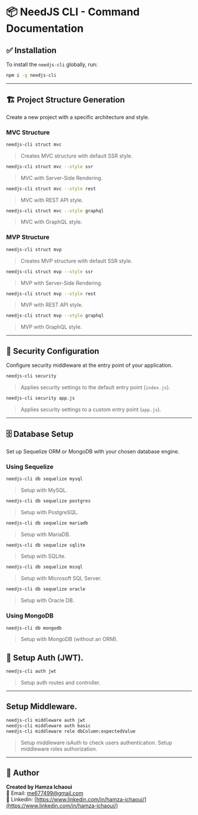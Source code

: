 # 📦 NeedJS CLI - Command Documentation

## ✅ Installation

To install the `needjs-cli` globally, run:

```bash
npm i -g needjs-cli
```

---

## 🏗️ Project Structure Generation

Create a new project with a specific architecture and style.

### MVC Structure

```bash
needjs-cli struct mvc
```
> Creates MVC structure with default SSR style.

```bash
needjs-cli struct mvc --style ssr
```
> MVC with Server-Side Rendering.

```bash
needjs-cli struct mvc --style rest
```
> MVC with REST API style.

```bash
needjs-cli struct mvc --style graphql
```
> MVC with GraphQL style.

### MVP Structure

```bash
needjs-cli struct mvp
```
> Creates MVP structure with default SSR style.

```bash
needjs-cli struct mvp --style ssr
```
> MVP with Server-Side Rendering.

```bash
needjs-cli struct mvp --style rest
```
> MVP with REST API style.

```bash
needjs-cli struct mvp --style graphql
```
> MVP with GraphQL style.

---

## 🔐 Security Configuration

Configure security middleware at the entry point of your application.

```bash
needjs-cli security
```
> Applies security settings to the default entry point (`index.js`).

```bash
needjs-cli security app.js
```
> Applies security settings to a custom entry point (`app.js`).

---

## 🗄️ Database Setup

Set up Sequelize ORM or MongoDB with your chosen database engine.

### Using Sequelize

```bash
needjs-cli db sequelize mysql
```
> Setup with MySQL.

```bash
needjs-cli db sequelize postgres
```
> Setup with PostgreSQL.

```bash
needjs-cli db sequelize mariadb
```
> Setup with MariaDB.

```bash
needjs-cli db sequelize sqlite
```
> Setup with SQLite.

```bash
needjs-cli db sequelize mssql
```
> Setup with Microsoft SQL Server.

```bash
needjs-cli db sequelize oracle
```
> Setup with Oracle DB.

### Using MongoDB

```bash
needjs-cli db mongodb
```
> Setup with MongoDB (without an ORM).

## 🔐 Setup Auth (JWT).

```bash
needjs-cli auth jwt
```
> Setup auth routes and controller.
---

## Setup Middleware.

```bash
needjs-cli middleware auth jwt
needjs-cli middleware auth basic
needjs-cli middleware role dbColumn:expectedValue
```
> Setup middleware isAuth to check users authentication.
> Setup middleware roles authorization.
---

## 👤 Author

**Created by Hamza Ichaoui**  
📧 Email: [me677499@gmail.com](mailto:me677499@gmail.com)  
🔗 LinkedIn: [https://www.linkedin.com/in/hamza-ichaoui/](https://www.linkedin.com/in/hamza-ichaoui/)
